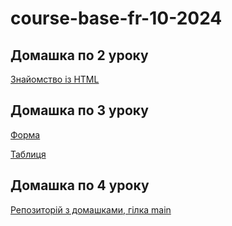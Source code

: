 # course-base-fr-10-2024
## Домашка по 2 уроку
[Знайомство із HTML](https://github.com/ivangithubed/course-base-fr-10-2024/tree/lesson-01-02/l1-2)
## Домашка по 3 уроку
[Форма]()

[Таблиця]()
## Домашка по 4 уроку
[Репозиторій з домашками, гілка main](https://github.com/ivangithubed/course-base-fr-10-2024/tree/main)